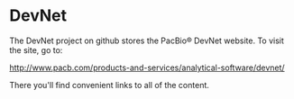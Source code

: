 DevNet
======

The DevNet project on github stores the PacBio® DevNet website. To visit the site, go to:

http://www.pacb.com/products-and-services/analytical-software/devnet/

There you'll find convenient links to all of the content.

